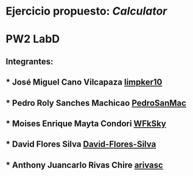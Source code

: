 # **Ejercicio propuesto: _Calculator_**
# PW2 LabD
## **Integrantes:**
## * José Miguel Cano Vilcapaza     [limpker10](https://github.com/limpker10)
## * Pedro Roly Sanches Machicao    [PedroSanMac](https://github.com/PedroSanMac)
## * Moises Enrique Mayta Condori   [WFkSky](https://github.com/WFkSky)
## * David Flores Silva             [David-Flores-Silva](https://github.com/David-Flores-Silva) 
## * Anthony Juancarlo Rivas Chire  [arivasc](https://github.com/arivasc)
